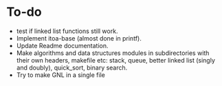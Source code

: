 # To-do

- test if linked list functions still work.
- Implement itoa-base (almost done in printf).
- Update Readme documentation.
- Make algorithms and data structures modules in subdirectories with their own headers, makefile etc: stack, queue, better linked list (singly and doubly), quick_sort, binary search.
- Try to make GNL in a single file
